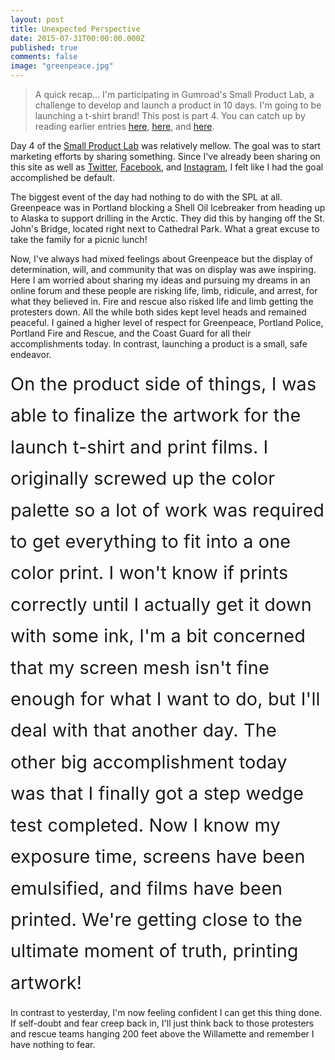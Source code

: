 ```yaml
---
layout: post
title: Unexpected Perspective
date: 2015-07-31T00:00:00.000Z
published: true
comments: false
image: "greenpeace.jpg"
---
```

> A quick recap&hellip; I&#39;m participating in Gumroad&#39;s Small Product Lab, a challenge to develop and launch a product in 10 days. I&#39;m going to be launching a t-shirt brand! This post is part 4. You can catch up by reading earlier entries [here](/2015/07/28/one-small-step.html), [here](/2015/07/29/spl-day-2--planning.html), and [here](http://gerlandopiro.com/2015/07/30/hitting-a-rough-patch.html).

Day 4 of the [Small Product Lab](https://gumroad.com/smallproductlab) was relatively mellow. The goal was to start marketing efforts by sharing something. Since I&#39;ve already been sharing on this site as well as [Twitter](https://www.twitter.com/gpxl), [Facebook](https://www.facebook.com/gerlando.piro), and [Instagram](https://instagram.com/gerlandop), I felt like I had the goal accomplished be default.

The biggest event of the day had nothing to do with the SPL at all. Greenpeace was in Portland blocking a Shell Oil Icebreaker from heading up to Alaska to support drilling in the Arctic. They did this by hanging off the St. John&#39;s Bridge, located right next to Cathedral Park. What a great excuse to take the family for a picnic lunch!

Now, I&#39;ve always had mixed feelings about Greenpeace but the display of determination, will, and community that was on display was awe inspiring. Here I am worried about sharing my ideas and pursuing my dreams in an online forum and these people are risking life, limb, ridicule, and arrest, for what they believed in. Fire and rescue also risked life and limb getting the protesters down. All the while both sides kept level heads and remained peaceful. I gained a higher level of respect for Greenpeace, Portland Police, Portland Fire and Rescue, and the Coast Guard for all their accomplishments today. In contrast, launching a product is a small, safe endeavor.

<span style="font-size: 1.8rem; letter-spacing: 0.01rem; line-height: 1.75em;">On the product side of things, I was able to finalize the artwork for the launch t-shirt and print films. I originally screwed up the color </span><span style="font-size: 1.8rem; letter-spacing: 0.01rem; line-height: 1.75em;">palette so a lot of work was required to get everything to fit into a one color print. I won&#39;t know if prints correctly until I actually get it down with some ink, I&#39;m a bit concerned that my screen mesh isn&#39;t fine enough for what I want to do, but I&#39;ll deal with that another day</span><span style="font-size: 1.8rem; letter-spacing: 0.01rem; line-height: 1.75em;">. The other big accomplishment today was that I finally got a step wedge test completed.</span><span style="font-size: 1.8rem; letter-spacing: 0.01rem; line-height: 1.75em;"> N</span><span style="font-size: 1.8rem; letter-spacing: 0.01rem; line-height: 1.75em;">ow I know my exposure time, screens have been emulsified, and films have been printed. We&#39;re getting close to the ultimate moment of truth, printing artwork!</span>

In contrast to yesterday, I&#39;m now feeling confident I can get this thing done. If self-doubt and fear creep back in, I&#39;ll just think back to those protesters and rescue teams hanging 200 feet above the Willamette and remember I have nothing to fear.